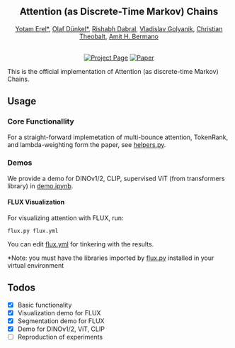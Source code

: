 <h2 align="center">Attention (as Discrete-Time Markov) Chains</h2>
<div align="center"> 
  <a href="https://yoterel.github.io/" target="_blank">Yotam Erel*</a>,
  <a href="https://odunkel.github.io" target="_blank">Olaf Dünkel*</a>, 
  <a href="https://rishabhdabral.github.io/" target="_blank">Rishabh Dabral</a>,</span>
  <a href="https://people.mpi-inf.mpg.de/~golyanik/" target="_blank">Vladislav Golyanik</a>,</span>
  <a href="https://people.mpi-inf.mpg.de/~theobalt/" target="_blank">Christian Theobalt</a>,</span>
  <a href="https://www.cs.tau.ac.il/~amberman/" target="_blank">Amit H. Bermano</a></span>
</div>
<br>

<div align="center">

[![Project Page](https://img.shields.io/badge/Project-Page-blue)](https://yoterel.github.io/attention_chains/)
[![Paper](https://img.shields.io/badge/arXiv-PDF-b31b1b)](https://arxiv.org/pdf/2507.17657)

</div>


This is the official implementation of Attention (as discrete-time Markov) Chains.

## Usage

### Core Functionallity
For a straight-forward implemetation of multi-bounce attention, TokenRank, and lambda-weighting form the paper, see [helpers.py](https://github.com/yoterel/attention_chains_code/blob/main/helpers.py).

### Demos

We provide a demo for DINOv1/2, CLIP, supervised ViT (from transformers library) in [demo.ipynb](https://github.com/yoterel/attention_chains_code/blob/main/demo.ipynb).

#### FLUX Visualization

For visualizing attention with FLUX, run:

`flux.py flux.yml`

You can edit [flux.yml](https://github.com/yoterel/attention_chains_code/blob/main/flux.yml) for tinkering with the results.

*Note: you must have the libraries imported by [flux.py](https://github.com/yoterel/attention_chains_code/blob/main/flux.py) installed in your virtual environment

###

## Todos
- [x] Basic functionality
- [x] Visualization demo for FLUX
- [x] Segmentation demo for FLUX
- [x] Demo for DINOv1/2, ViT, CLIP
- [ ] Reproduction of experiments
